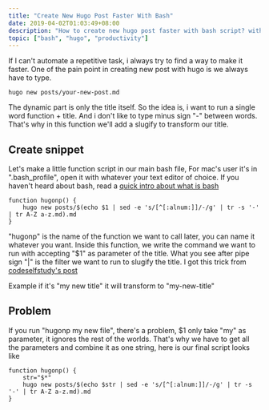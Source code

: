 ```yaml
---
title: "Create New Hugo Post Faster With Bash"
date: 2019-04-02T01:03:49+08:00
description: "How to create new hugo post faster with bash script? without writing hugo new command anymore"
topic: ["bash", "hugo", "productivity"]
---
```


If I can't automate a repetitive task, i always try to find a way to make it faster. One of the pain point in creating new post with hugo is we always have to type.

```
hugo new posts/your-new-post.md
```

The dynamic part is only the title itself. So the idea is, i want to run a single word function + title. And i don't like to type minus sign "-" between words. That's why in this function we'll add a slugify to transform our title.

## Create snippet
Let's make a little function script in our main bash file, For mac's user it's in ".bash_profile", open it with whatever your text editor of choice. If you haven't heard about bash, read a [quick intro about what is bash](/what-is-bash-and-how-it-can-save-your-time/)

```
function hugonp() {
    hugo new posts/$(echo $1 | sed -e 's/[^[:alnum:]]/-/g' | tr -s '-' | tr A-Z a-z.md).md
}
```

"hugonp" is the name of the function we want to call later, you can name it whatever you want. Inside this function, we write the command we want to run with accepting "$1" as parameter of the title.  What you see  after pipe sign "|" is the filter we want to run to slugify the title. I got this trick from [codeselfstudy's post](https://codeselfstudy.com/blog/how-to-slugify-strings-in-bash/)

Example if it's "my new title" it will transform to "my-new-title"

## Problem 
If you run "hugonp my new file", there's a problem, $1 only take "my" as parameter, it ignores the rest of the worlds. That's why we have to get all the parameters and combine it as one string, here is our final script looks like

```
function hugonp() {
    str="$*"
    hugo new posts/$(echo $str | sed -e 's/[^[:alnum:]]/-/g' | tr -s '-' | tr A-Z a-z.md).md
}
```








